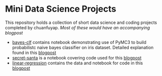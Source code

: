 # Mini Data Science Projects
This repository holds a collection of short data science and coding projects completed by chuanfuyap. _Most of these would have an accompanying blogpost_

* [bayes-clf](https://github.com/chuanfuyap/mini-ds-projects/tree/main/bayes-clf) contains notebook demonstrating use of PyMC3 to build probabilistc naive bayes classifier on iris dataset. Detailed explanation found in this [blogpost](https://chuanfuyap.github.io/2021/04/30/bayes-clf/)
* [secret-santa](https://github.com/chuanfuyap/mini-ds-projects/tree/main/secret-santa) is a notebook covering code used for this [blogpost](https://chuanfuyap.github.io/2021/11/30/secret-santa/)
* [linear-regression](https://github.com/chuanfuyap/mini-ds-projects/tree/main/linear-regression) contains the data and notebook for code in this [blogpost](https://chuanfuyap.github.io/2022/10/13/linear-regression/)